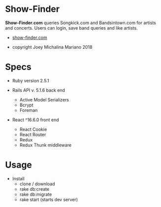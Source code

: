 Show-Finder
======
**Show-Finder.com** queries Songkick.com and Bandsintown.com for artists and concerts.
Users can login, save band queries and like artists.

* [show-finder.com](https://www.show-finder.com)

* copyright Joey Michalina Mariano 2018

# Specs

* Ruby version 2.5.1

* Rails API v. 5.1.6 back end
  - Active Model Serializers
  - Bcrypt
  - Foreman

* React ^16.6.0 front end
  - React Cookie
  - React Router
  - Redux
  - Redux Thunk middleware

# Usage

* Install
  - clone / download
  - rake db:create
  - rake db:migrate
  - rake start (starts dev server)
